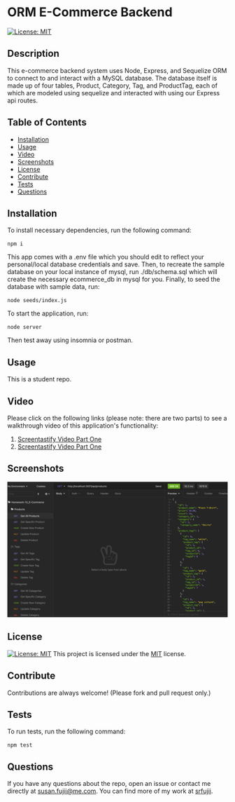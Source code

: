 # ORM E-Commerce Backend
  [![License: MIT](https://img.shields.io/badge/License-MIT-yellow.svg)](https://opensource.org/licenses/MIT)

  ## Description

  This e-commerce backend system uses Node, Express, and Sequelize ORM to connect to and interact with a MySQL database. The database itself is made up of four tables, Product, Category, Tag, and ProductTag, each of which are modeled using sequelize and interacted with using our Express api routes.

  ## Table of Contents

  * [Installation](#installation)
  * [Usage](#usage)
  * [Video](#video)
  * [Screenshots](#screenshots)
  * [License](#license)
  * [Contribute](#contribute)
  * [Tests](#tests)
  * [Questions](#questions)
 
  ## Installation

  To install necessary dependencies, run the following command:

  ```
  npm i
  ```

  This app comes with a .env file which you should edit to reflect your personal/local database credentials and save. Then, to recreate the sample database on your local instance of mysql, run ./db/schema.sql which will create the necessary ecommerce_db in mysql for you. Finally, to seed the database with sample data, run:

  ```
  node seeds/index.js
  ```

  To start the application, run:

  ```
  node server
  ```

  Then test away using insomnia or postman.


  ## Usage

  This is a student repo.


  ## Video

  Please click on the following links (please note: there are two parts) to see a walkthrough video of this application's functionality:

  1. [Screentastify Video Part One](https://drive.google.com/file/d/10dUPOITFAlT7zgaCsDfGjYbDMO52WiZr/view)
  2. [Screentastify Video Part One](https://drive.google.com/file/d/1O7sP_OIsrtfB5H-Pucp2YCf9EbLcq_TU/view)


  ## Screenshots

  ![Screenshot](./image1.png)


  ## License

  [![License: MIT](https://img.shields.io/badge/License-MIT-yellow.svg)](https://opensource.org/licenses/MIT) This project is licensed under the [MIT](https://opensource.org/licenses/MIT) license.


  ## Contribute

  Contributions are always welcome! (Please fork and pull request only.)


  ## Tests

  To run tests, run the following command: 

  ```
  npm test
  ```

  ## Questions

  If you have any questions about the repo, open an issue or contact me directly at susan.fujii@me.com. You can find more of my work at [srfujii](https://github.com/srfujii/).

